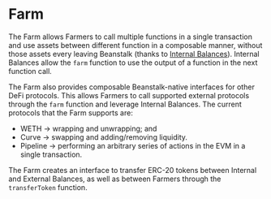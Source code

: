 # Farm

The Farm allows Farmers to call multiple functions in a single transaction and use assets between different function in a composable manner, without those assets every leaving Beanstalk (thanks to [Internal Balances](../../overview/internal-balances.md)). Internal Balances allow the `farm` function to use the output of a function in the next function call.

The Farm also provides composable Beanstalk-native interfaces for other DeFi protocols. This allows Farmers to call supported external protocols through the `farm` function and leverage Internal Balances. The current protocols that the Farm supports are:

* WETH -> wrapping and unwrapping; and
* Curve -> swapping and adding/removing liquidity.
* Pipeline -> performing an arbitrary series of actions in the EVM in a single transaction.

The Farm creates an interface to transfer ERC-20 tokens between Internal and External Balances, as well as between Farmers through the `transferToken` function.

